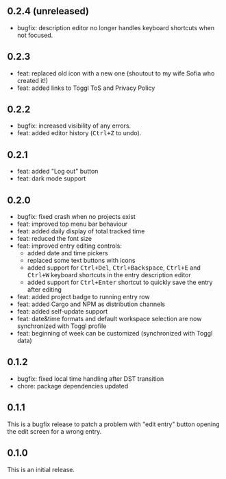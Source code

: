 ## 0.2.4 (unreleased)

* bugfix: description editor no longer handles keyboard shortcuts when not focused.

## 0.2.3

* feat: replaced old icon with a new one (shoutout to my wife Sofia who created
  it!)
* feat: added links to Toggl ToS and Privacy Policy

## 0.2.2

* bugfix: increased visibility of any errors.
* feat: added editor history (<kbd>Ctrl+Z</kbd> to undo).

## 0.2.1

* feat: added "Log out" button
* feat: dark mode support

## 0.2.0

* bugfix: fixed crash when no projects exist
* feat: improved top menu bar behaviour
* feat: added daily display of total tracked time
* feat: reduced the font size
* feat: improved entry editing controls:
	- added date and time pickers
	- replaced some text buttons with icons
	- added support for <kbd>Ctrl+Del</kbd>, <kbd>Ctrl+Backspace</kbd>,
	  <kbd>Ctrl+E</kbd> and <kbd>Ctrl+W</kbd> keyboard shortcuts in the entry
	  description editor
	- added support for <kbd>Ctrl+Enter</kbd> shortcut to quickly save the
	  entry after editing
* feat: added project badge to running entry row
* feat: added Cargo and NPM as distribution channels
* feat: added self-update support
* feat: date&time formats and default workspace selection are now synchronized
  with Toggl profile
* feat: beginning of week can be customized (synchronized with Toggl data)

## 0.1.2

* bugfix: fixed local time handling after DST transition
* chore: package dependencies updated

## 0.1.1

This is a bugfix release to patch a problem with "edit entry" button opening
the edit screen for a wrong entry.

## 0.1.0

This is an initial release.

